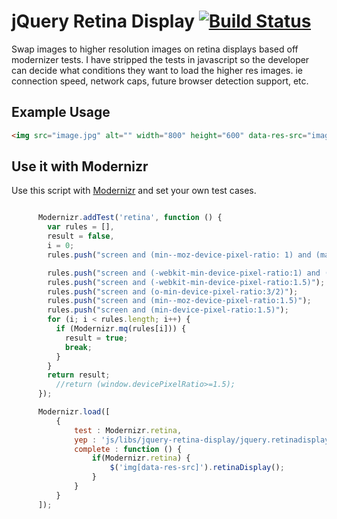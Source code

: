 # jQuery Retina Display [![Build Status](https://travis-ci.org/kingbin/jquery-retina-display.png?branch=master)](http://travis-ci.org/kingbin/jquery-retina-display)

Swap images to higher resolution images on retina displays based off modernizer tests. I have stripped the tests in javascript so the developer can decide what conditions they want to load the higher res images. ie connection speed, network caps, future browser detection support, etc.

## Example Usage

```html
<img src="image.jpg" alt="" width="800" height="600" data-res-src="image_2x.jpg" />
```

## Use it with Modernizr

Use this script with [Modernizr](https://github.com/Modernizr/Modernizr) and set your own test cases.

```javascript

      Modernizr.addTest('retina', function () {
        var rules = [],
        result = false,
        i = 0;
        rules.push("screen and (min--moz-device-pixel-ratio: 1) and (max-width: 2000px)");

        rules.push("screen and (-webkit-min-device-pixel-ratio:1) and (max-width: 2000px)");
        rules.push("screen and (-webkit-min-device-pixel-ratio:1.5)");
        rules.push("screen and (o-min-device-pixel-ratio:3/2)");
        rules.push("screen and (min--moz-device-pixel-ratio:1.5)");
        rules.push("screen and (min-device-pixel-ratio:1.5)");
        for (i; i < rules.length; i++) {
          if (Modernizr.mq(rules[i])) {
            result = true;
            break;
          }
        }
        return result;
	      //return (window.devicePixelRatio>=1.5);
      });

      Modernizr.load([
          {
              test : Modernizr.retina,
              yep : 'js/libs/jquery-retina-display/jquery.retinadisplay.min.js',
              complete : function () {
                  if(Modernizr.retina) {
                      $('img[data-res-src]').retinaDisplay();
                  }
              }
          }
      ]);
```

